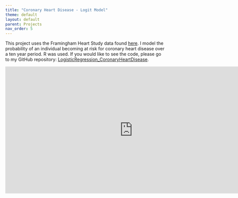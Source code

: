 ```yaml
---
title: "Coronary Heart Disease - Logit Model"
theme: default
layout: default
parent: Projects
nav_order: 5
---
```


This project uses the Framingham Heart Study data found [here](https://www.kaggle.com/amanajmera1/framingham-heart-study-dataset). I model the probability of an individual becoming at risk for coronary heart disease over a ten year period. R was used. If you would like to see the code, please go to my GitHub repository: [LogisticRegression_CoronaryHeartDisease](https://github.com/AnnaWallin/LogisticRegression_CoronaryHeartDisease).


<iframe src="https://onedrive.live.com/embed?cid=6D17A4362C1AAE2F&resid=6D17A4362C1AAE2F%2124491&authkey=AJ2v44noOZ7iLWg&em=2" width="800" height="400" frameborder="0" scrolling="no"></iframe>


